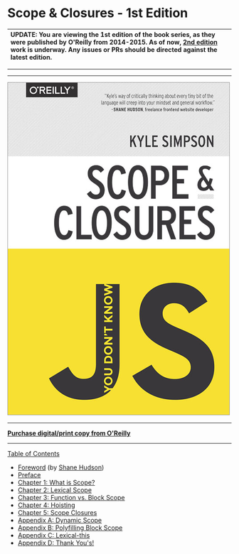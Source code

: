  #  Scope & Closures - 1st Edition

| UPDATE: You are viewing the 1st edition of the book series, as they were published by O'Reilly from 2014-2015. As of now, [2nd edition](https://github.com/getify/You-Dont-Know-JS/tree/2nd-ed) work is underway. Any issues or PRs should be directed against the latest edition. |
| :--- |

----
----

![cover](./scope_&_closures/cover.jpg)

-----

**[Purchase digital/print copy from O'Reilly](http://shop.oreilly.com/product/0636920026327.do)**

-----

[Table of Contents](./scope_&_closures/toc.md)

* [Foreword](https://shanehudson.net/2014/06/03/foreword-dont-know-js/) (by [Shane Hudson](https://github.com/shanehudson))
* [Preface](../preface.md)
* [Chapter 1: What is Scope?](./scope_&_closures/ch1.md)
* [Chapter 2: Lexical Scope](./scope_&_closures/ch2.md)
* [Chapter 3: Function vs. Block Scope](./scope_&_closures/ch3.md)
* [Chapter 4: Hoisting](./scope_&_closures/ch4.md)
* [Chapter 5: Scope Closures](./scope_&_closures/ch5.md)
* [Appendix A: Dynamic Scope](./scope_&_closures/apA.md)
* [Appendix B: Polyfilling Block Scope](./scope_&_closures/apB.md)
* [Appendix C: Lexical-this](./scope_&_closures/apC.md)
* [Appendix D: Thank You's!](./scope_&_closures/apD.md)
